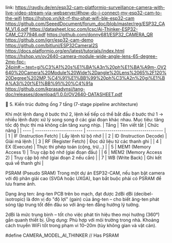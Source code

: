 link:
https://raydiy.de/en/esp32-cam-platformio-surveillance-camera-with-live-video-stream-via-webserver/#how-do-i-connect-my-esp32-cam-to-the-wifi
https://hshop.vn/kit-rf-thu-phat-wifi-ble-esp32-cam
https://github.com/SeeedDocument/forum_doc/blob/master/reg/ESP32_CAM_V1.6.pdf
https://datasheet.lcsc.com/lcsc/Ai-Thinker-ESP32-CAM_C277946.pdf
https://github.com/donny681/ESP32_CAMERA_QR
https://github.com/igrr/esp32-cam-demo
https://github.com/bitluni/ESP32CameraI2S
https://docs.platformio.org/en/latest/tutorials/index.html
https://hshop.vn/ov2640-camera-module-wide-angle-lens-65-degree-2mp-fpc-24pin#:~:text=gi%C3%A1%20s%E1%BA%A3n%20ph%E1%BA%A9m-,OV2640%20Camera%20Module%20Wide%2Dangle%20Lens%2065%2F120%20Degree%202MP,%C4%91%E1%BB%99%20ph%C3%A2n%20gi%E1%BA%A3i%20t%E1%BB%91i%20%C4%91a
https://github.com/kprasadvnsi/tang-doc/releases/download/1.0.0/OV2640-DATASHEET.pdf

📌 5. Kiến trúc đường ống 7 tầng (7-stage pipeline architecture)

Khi một lệnh đang ở bước thứ 2, lệnh kế tiếp có thể bắt đầu ở bước thứ 1 → nhiều lệnh được xử lý song song ở các giai đoạn khác nhau.
Mục tiêu: tăng tốc độ thực thi mà không cần tăng xung nhịp.
| Tầng | Tên viết tắt            | Chức năng                             |
| ---- | ----------------------- | ------------------------------------- |
| 1    | IF (Instruction Fetch)  | Lấy lệnh từ bộ nhớ                    |
| 2    | ID (Instruction Decode) | Giải mã lệnh                          |
| 3    | RF (Register Fetch)     | Đọc dữ liệu từ các thanh ghi          |
| 4    | EX (Execute)            | Thực thi phép toán (cộng, trừ...)     |
| 5    | MEM1 (Memory Access 1)  | Truy cập bộ nhớ (giai đoạn đầu)       |
| 6    | MEM2 (Memory Access 2)  | Truy cập bộ nhớ (giai đoạn 2 nếu cần) |
| 7    | WB (Write Back)         | Ghi kết quả về thanh ghi              |

PSRAM (Pseudo SRAM) 
Trong một dự án ESP32-CAM, nếu bạn bật camera với độ phân giải cao (SVGA hoặc UXGA), bạn bắt buộc phải có PSRAM để lưu frame ảnh.

Dạng ăng ten: ăng-ten PCB trên bo mạch, đạt được 2dBi
dBi (decibel-isotropic) là đơn vị đo "độ lợi" (gain) của ăng-ten – cho biết ăng-ten phát sóng tập trung tốt đến đâu so với ăng-ten đẳng hướng lý tưởng.

2dBi là mức trung bình – tốt cho việc phát tín hiệu theo mọi hướng (360°) gần quanh thiết bị.
Ứng dụng:
Phù hợp với môi trường trong nhà.
Khoảng cách truyền WiFi tốt trong phạm vi 10–20m (tùy không gian và vật cản).


#define CAMERA_MODEL_AI_THINKER // Has PSRAM
